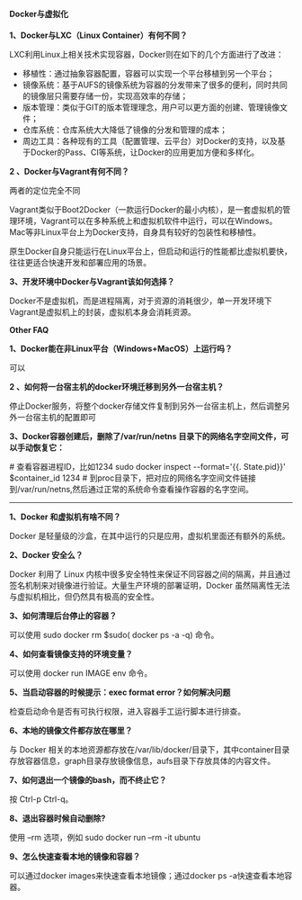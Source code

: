 

#### **Docker与虚拟化**

**1、Docker与LXC（Linux Container）有何不同？**

LXC利用Linux上相关技术实现容器，Docker则在如下的几个方面进行了改进：

- 移植性：通过抽象容器配置，容器可以实现一个平台移植到另一个平台；
- 镜像系统：基于AUFS的镜像系统为容器的分发带来了很多的便利，同时共同的镜像层只需要存储一份，实现高效率的存储；
- 版本管理：类似于GIT的版本管理理念，用户可以更方面的创建、管理镜像文件；
- 仓库系统：仓库系统大大降低了镜像的分发和管理的成本；
- 周边工具：各种现有的工具（配置管理、云平台）对Docker的支持，以及基于Docker的Pass、CI等系统，让Docker的应用更加方便和多样化。

**2 、Docker与Vagrant有何不同？**

两者的定位完全不同

Vagrant类似于Boot2Docker（一款运行Docker的最小内核），是一套虚拟机的管理环境，Vagrant可以在多种系统上和虚拟机软件中运行，可以在Windows。Mac等非Linux平台上为Docker支持，自身具有较好的包装性和移植性。

原生Docker自身只能运行在Linux平台上，但启动和运行的性能都比虚拟机要快，往往更适合快速开发和部署应用的场景。

**3、开发环境中Docker与Vagrant该如何选择？**

Docker不是虚拟机，而是进程隔离，对于资源的消耗很少，单一开发环境下Vagrant是虚拟机上的封装，虚拟机本身会消耗资源。



**Other FAQ**

**1、Docker能在非Linux平台（Windows+MacOS）上运行吗？**

可以

**2 、如何将一台宿主机的docker环境迁移到另外一台宿主机？**

停止Docker服务，将整个docker存储文件复制到另外一台宿主机上，然后调整另外一台宿主机的配置即可

**3、Docker容器创建后，删除了/var/run/netns 目录下的网络名字空间文件，可以手动恢复它：**

\# 查看容器进程ID，比如1234 sudo docker inspect --format='{{. State.pid}}' $container_id 1234 # 到proc目录下，把对应的网络名字空间文件链接到/var/run/netns,然后通过正常的系统命令查看操作容器的名字空间。

------



**1、Docker 和虚拟机有啥不同？**

Docker 是轻量级的沙盒，在其中运行的只是应用，虚拟机里面还有额外的系统。

**2、Docker 安全么？**

Docker 利用了 Linux 内核中很多安全特性来保证不同容器之间的隔离，并且通过签名机制来对镜像进行验证。大量生产环境的部署证明，Docker 虽然隔离性无法与虚拟机相比，但仍然具有极高的安全性。

**3、如何清理后台停止的容器？**

可以使用 sudo docker rm $sudo( docker ps -a -q) 命令。

**4、如何查看镜像支持的环境变量？**

可以使用 docker run IMAGE env 命令。

**5、当启动容器的时候提示：exec format error？如何解决问题**

检查启动命令是否有可执行权限，进入容器手工运行脚本进行排查。

**6、本地的镜像文件都存放在哪里？**

与 Docker 相关的本地资源都存放在/var/lib/docker/目录下，其中container目录存放容器信息，graph目录存放镜像信息，aufs目录下存放具体的内容文件。

**7、如何退出一个镜像的bash，而不终止它？**

按 Ctrl-p Ctrl-q。

**8、退出容器时候自动删除?**

使用 –rm 选项，例如 sudo docker run –rm -it ubuntu

**9、怎么快速查看本地的镜像和容器？**

可以通过docker images来快速查看本地镜像；通过docker ps -a快速查看本地容器。
